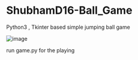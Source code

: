 # ShubhamD16-Ball_Game
Python3 , Tkinter based simple jumping ball game

![image](https://github.com/ShubhamD16/ShubhamD16-Ball_Game/blob/master/image.png)

run game.py for the playing
